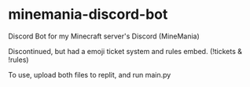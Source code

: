 # minemania-discord-bot
Discord Bot for my Minecraft server's Discord (MineMania)

Discontinued, but had a emoji ticket system and rules embed. (!tickets & !rules)

To use, upload both files to replit, and run main.py
